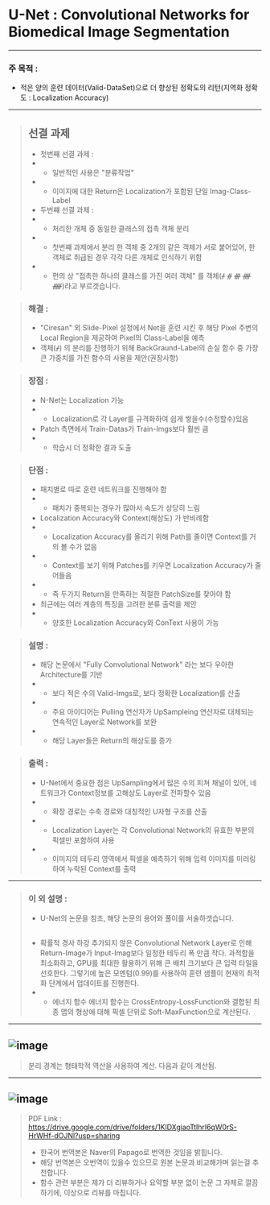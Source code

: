 # U-Net : Convolutional Networks for Biomedical Image Segmentation

------------------------------------------------------------------------------------------------------------------------

### 주 목적 : 
* 적은 양의 훈련 데이터(Valid-DataSet)으로 더 향상된 정확도의 리턴(지역화 정확도 : Localization Accuracy)

------------------------------------------------------------------------------------------------------------------------

> ## 선결 과제
> * 첫번째 선결 과제 : 
> * * 일반적인 사용은 "분류작업"
> * * 이미지에 대한 Return은 Localization가 포함된 단일 Imag-Class-Label
> * 두번쨰 선결 과제 :
> * * 처리한 개체 중 동일한 클래스의 접촉 객체 분리
> * * 첫번쨰 과제에서 분리 한 객체 중 2개의 같은 객체가 서로 붙어있어, 한 객체로 취급된 경우 각각 다른 개체로 인식하기 위함
> * * 편의 상 "접촉한 하나의 클래스를 가진 여러 객체" 를 객체(ᚋ ᚌ ᚍ ᚎ ᚏ)라고 부르겟습니다.

> ### 해결 :
> * "Ciresan" 외 Slide-Pixel 설정에서 Net을 훈련 시킨 후 해당 Pixel 주변의 Local Region을 제공하여 Pixel의 Class-Label을 예측
> * 객체(ᚋ) 의 분리를 진행하기 위해 BackGraund-Label의 손실 함수 중 가장 큰 가중치를 가진 함수의 사용을 제안(권장사항)


> ### 장점 : 
> * N-Net는 Localization 가능
> * * Localization로 각 Layer를 규격화하여 쉽게 쌓을수(수정할수)있음
> * Patch 측면에서 Train-Datas가 Train-Imgs보다 훨씬 큼
> * * 학습시 더 정확한 결과 도출


> ### 단점 :
> * 패치별로 따로 훈련 네트워크를 진행해야 함
> * * 패치가 중복되는 경우가 많아서 속도가 상당히 느림
> * Localization Accuracy와 Context(해상도) 가 반비례함
> * * Localization Accuracy를 올리기 위해 Path를 줄이면 Context를 거의 볼 수가 없음
> * * Context를 보기 위해 Patches를 키우면 Localization Accuracy가 줄어들음
> * * 즉 두가지 Return을 만족하는 적절한 PatchSize를 찾아야 함
> * 최근에는 여러 계층의 특징을 고려한 분류 출력을 제안
> * * 양호한 Localization Accuracy와 ConText 사용이 가능


> ### 설명 : 
> * 해당 논문에서 "Fully Convolutional Network" 라는 보다 우아한 Architecture를 기반
> * * 보다 적은 수의 Valid-Imgs로, 보다 정확한 Localization를 산출
> * * 주요 아이디어는 Pulling 연산자가 UpSampleing 연산자로 대체되는 연속적인 Layer로 Network를 보완
> * * 해당 Layer들은 Return의 해상도를 증가


> ### 출력 : 
> * U-Net에서 중요한 점은 UpSampling에서 많은 수의 피쳐 채널이 있어, 네트워크가 Context정보를 고해상도 Layer로 전파할수 있음
> * * 확장 경로는 수축 경로와 대칭적인 U자형 구조를 산출
> * * Localization Layer는 각 Convolutional Network의 유효한 부분의 픽셀만 포함하여 사용
> * * 이미지의 테두리 영역에서 픽셀을 예측하기 위해 입력 이미지를 미러링하여 누락된 Context를 출력

------------------------------------------------------------------------------------------------------------------------

> ### 이 외 설명 :
> * U-Net의 논문을 참조, 해당 논문의 용어와 풀이를 서술하겟습니다.
> ## 
> * 확률적 경사 하강
> 추가되지 않은 Convolutional Network Layer로 인해 Return-Image가 Input-Imag보다 일정한 테두리 폭 만큼 작다.
> 과적합을 최소화하고, GPU를 최대한 활용하기 위해 큰 배치 크기보다 큰 입력 타일을 선호한다.
> 그렇기에 높은 모멘텀(0.99)를 사용하여 훈련 샘플이 현재의 최적화 단계에서 업데이트를 진행한다.
> * * 에너지 함수
> 에너지 함수는 CrossEntropy-LossFunction와 결합된 최종 맵의 형상에 대해 픽셀 단위로 Soft-MaxFunction으로 계산된다.
------------------------------------------------------------------------------------------------------------------------
![image](https://user-images.githubusercontent.com/102508669/180706716-22f7eaa4-06c0-4602-9584-1565cae2ea5a.png)
------------------------------------------------------------------------------------------------------------------------
> 분리 경계는 형태학적 역산을 사용하여 계산. 다음과 같이 계산됨.
------------------------------------------------------------------------------------------------------------------------
![image](https://user-images.githubusercontent.com/102508669/180706491-c5a574c9-ad93-4c0d-979c-ccff6967b7c7.png)
------------------------------------------------------------------------------------------------------------------------
> PDF Link : https://drive.google.com/drive/folders/1KlDXgiaoTtIhrl6qW0rS-HrWHf-dOJNl?usp=sharing
> * 한국어 번역본은 Naver의 Papago로 번역한 것임을 밝힙니다.
> * 해당 번역본은 오번역이 있을수 있으므로 원본 논문과 비교해가며 읽는걸 추천합니다.
> * 함수 관련 부분은 제가 더 리뷰하거나 요약할 부분 없이 논문 그 자체로 깔끔하기에, 이상으로 리뷰를 마칩니다.
